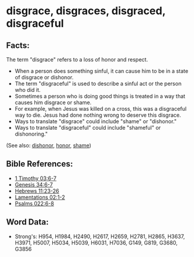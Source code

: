 # disgrace, disgraces, disgraced, disgraceful #

## Facts: ##

The term "disgrace" refers to a loss of honor and respect.

* When a person does something sinful, it can cause him to be in a state of disgrace or dishonor.
* The term "disgraceful" is used to describe a sinful act or the person who did it.
* Sometimes a person who is doing good things is treated in a way that causes him disgrace or shame.
* For example, when Jesus was killed on a cross, this was a disgraceful way to die. Jesus had done nothing wrong to deserve this disgrace.
* Ways to translate "disgrace" could include "shame" or "dishonor."
* Ways to translate "disgraceful" could include "shameful" or dishonoring."

(See also: [dishonor](../other/dishonor.md), [honor](../kt/honor.md), [shame](../other/shame.md))

## Bible References: ##

* [1 Timothy 03:6-7](rc://en/tn/help/1ti/03/06)
* [Genesis 34:6-7](rc://en/tn/help/gen/34/06)
* [Hebrews 11:23-26](rc://en/tn/help/heb/11/23)
* [Lamentations 02:1-2](rc://en/tn/help/lam/02/01)
* [Psalms 022:6-8](rc://en/tn/help/psa/022/006)

## Word Data: ##

* Strong's: H954, H1984, H2490, H2617, H2659, H2781, H2865, H3637, H3971, H5007, H5034, H5039, H6031, H7036, G149, G819, G3680, G3856
